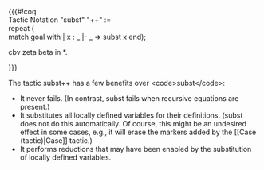 {{{\#!coq  
Tactic Notation "subst" "++" :=  
repeat (  
match goal with | x : \_ |- \_ =&gt; subst x end);

cbv zeta beta in \*.

}}}

The tactic subst++ has a few benefits over &lt;code&gt;subst&lt;/code&gt;:

-   It never fails. (In contrast, subst fails when recursive equations are present.)
-   It substitutes all locally defined variables for their definitions. (subst does not do this automatically. Of course, this might be an undesired effect in some cases, e.g., it will erase the markers added by the \[\[Case (tactic)|Case\]\] tactic.)
-   It performs reductions that may have been enabled by the substitution of locally defined variables.

